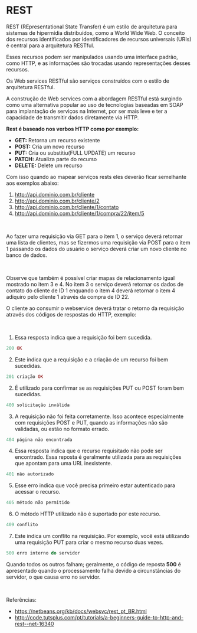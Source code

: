 # REST

REST (REpresentational State Transfer) é um estilo de arquitetura para sistemas de 
hipermídia distribuídos, como a World Wide Web. O conceito dos recursos identificados 
por identificadores de recursos universais (URIs) é central para a arquitetura RESTful.

Esses recursos podem ser manipulados usando uma interface padrão, como HTTP, e as 
informações são trocadas usando representações desses recursos.

Os Web services RESTful são serviços construídos com o estilo de arquitetura RESTful. 

A construção de Web services com a abordagem RESTful está surgindo como uma alternativa 
popular ao uso de tecnologias baseadas em SOAP para implantação de serviços na Internet, 
por ser mais leve e ter a capacidade de transmitir dados diretamente via HTTP.

**Rest é baseado nos verbos HTTP como por exemplo:**

* **GET:** Retorna um recurso existente
* **POST:** Cria um novo recurso
* **PUT:** Cria ou substitiu(FULL UPDATE) um recurso
* **PATCH:** Atualiza parte do recurso
* **DELETE:** Delete um recurso

Com isso quando ao mapear serviços rests eles deverão ficar semelhante aos exemplos abaixo:

1. http://api.dominio.com.br/cliente
2. http://api.dominio.com.br/cliente/2
3. http://api.dominio.com.br/cliente/1/contato
4. http://api.dominio.com.br/cliente/1/compra/22/item/5

<br />

Ao fazer uma requisição via GET para o item 1, o serviço deverá retornar uma lista de clientes,
mas se fizermos uma requisição via POST para o item 1 passando os dados do usuário 
o serviço deverá criar um novo cliente no banco de dados.

<br />

Observe que também é possível criar mapas de relacionamento igual mostrado no item 3 e 4. 
No item 3 o serviço deverá retornar os dados de contato do cliente de ID 1 enquando o item 4
deverá retornar o item 4 adiquiro pelo cliente 1 através da compra de ID 22.

O cliente ao consumir o webservice deverá tratar o retorno da requisição através dos códigos de respostas do HTTP, exemplo:

<br />

1. Essa resposta indica que a requisição foi bem sucedida. 
```php
200 OK
```

2. Este indica que a requisição e a criação de um recurso foi bem sucedidas. 
```php
201 criação OK
```

2. É utilizado para confirmar se as requisições PUT ou POST foram bem sucedidas.
```php
400 solicitação inválida
```

3. A requisição não foi feita corretamente. Isso acontece especialmente com requisições 
POST e PUT, quando as informações não são validadas, ou estão no formato errado.
```php
404 página não encontrada
```

4. Essa resposta indica que o recurso requisitado não pode ser encontrado. 
Essa reposta é geralmente utilizada para as requisições que apontam para uma URL inexistente.
```php
401 não autorizado
```

5. Esse erro indica que você precisa primeiro estar autenticado para acessar o recurso.
```php
405 método não permitido
```

6. O método HTTP utilizado não é suportado por este recurso.
```php
409 conflito
```

7. Este indica um conflito na requisição. Por exemplo, você está utilizando uma 
requisição PUT para criar o mesmo recurso duas vezes.
```php
500 erro interno do servidor
```

Quando todos os outros falham; geralmente, o código de reposta **500** é apresentado 
quando o processamento falha devido a circunstâncias do servidor, o que causa erro no servidor.

<br />

Referências: 

* https://netbeans.org/kb/docs/websvc/rest_pt_BR.html
* http://code.tutsplus.com/pt/tutorials/a-beginners-guide-to-http-and-rest--net-16340
